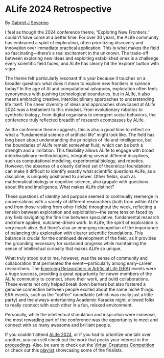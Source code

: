 # ALife 2024 Retrospective

By [Gabriel J Severino](https://sites.google.com/view/gabrieljulianoseverino/home)

I feel as though the 2024 conference theme, “Exploring New Frontiers,” couldn’t have come at a better time. For over 30 years, the ALife community has embraced a spirit of exploration, often prioritizing discovery and innovation over immediate practical application. This is what makes the field so fascinating—there’s a real excitement in the unknown. The trade-off between exploring new ideas and exploiting established ones is a challenge every scientific field faces, and ALife has clearly hit the ‘explore’ button with vigor.

The theme felt particularly resonant this year because it touches on a broader question: what does it mean to explore new frontiers in science today? In the age of AI and computational advances, exploration often feels synonymous with pushing technological boundaries, but in ALife, it also means embracing creative, interdisciplinary approaches to understanding life itself. The sheer diversity of ideas and approaches showcased at ALife 2024 was a testament to this mindset. From evolutionary robotics to synthetic biology, from digital organisms to emergent social behaviors, the conference truly reflected breadth of research ecompasses by ALife.

As the conference theme suggests, this is also a good time to reflect on what a “fundamental science of artificial life” might look like. The field has long been about understanding the principles of life and intelligence, but the boundaries of ALife remain somewhat fluid, which can be both a strength and a limitation. This flexibility allows ALife to engage with broad interdisciplinary methodologies, integrating several different discplines, such as computational modeling, experimental biology, and robotics. However, the absense of a clearly defined set of theoretical foundations can make it difficult to identify exactly what scientific questions ALife, as a discipline, is uniquely positioned to answer. Other fields, such as mathematical biology or cognitive science, also grapple with questions about life and intelligence. What makes ALife distinct?

These questions of identity and purpose seemed to continually reemerge in conversations with a variety of different researchers (both from within ALife and from those visiting from other fields) throughout the week, reflecting a tension between exploration and exploitation—the same tension faced by any field navigating the fine line between speculative, fundamental research and more applied, outcome-driven work. In ALife, the spirit of exploration is very much alive. But there’s also an emerging recognition of the importance of balancing this exploration with clearer scientific foundations. This balance is crucial for the continued development of the field, as it provides the grounding necessary for sustained progress while maintaining the sense of intellectual curiosity that makes ALife so unique.

What truly stood out to me, however, was the sense of community and collaboration that permeated the event—particularly among early-career researchers. The [Emerging Researchers in Artificial Life (ERA)](https://sites.google.com/view/emergingresearchersinal) events were a huge success, providing a great oppurtunity for newer members of the ALife community to connect, share their work, and build collaborations. These events not only helped break down barriers but also fostered a genunie connection between people excited about the same niche things. ERA events, such as the "coffee" roundtable (which was really just a little party) and the always-entertaining Academic Karaoke night, allowed folks to really connect with each other in a fun, relaxed environment.

Personally, while the intellectual stimulation and inspiration were immense, the most rewarding part of the conference was the opportunity to meet and connect with so many awesome and brilliant people.

If you couldn't attend [ALife 2024](https://2024.alife.org/index.html), or if you had to prioritize one talk over another, you can still check out the work that peaks your interest in the [proceedings](https://direct.mit.edu/isal/proceedings/isal2024/36/1/123556). Also, be sure to check out the [Virtual Creatures Competition](https://sites.google.com/view/vcc-2024/2024-winner) or check out this [playlist](https://www.youtube.com/playlist?list=PLYIVn5Esp9JAFXt0CsizpD1r3CBmyRYZJ) showcasing some of the finalists.  

